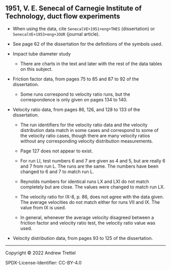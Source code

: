 ## 1951, V. E. Senecal of Carnegie Institute of Technology, duct flow experiments

- When using the data, cite `SenecalVE+1951+eng+THES` (dissertation) or
  `SenecalVE+1953+eng+JOUR` (journal article).

- See page 62 of the dissertation for the definitions of the symbols used.

- Impact tube diameter study

    - There are charts in the text and later with the rest of the data tables
      on this subject.

- Friction factor data, from pages 75 to 85 and 87 to 92 of the dissertation.

    - Some runs correspond to velocity ratio runs, but the correspondence is
      only given on pages 134 to 140.

- Velocity ratio data, from pages 86, 126, and 128 to 133 of the dissertation.

    - The run identifiers for the velocity ratio data and the velocity
      distribution data match in some cases and correspond to some of the
      velocity ratio cases, though there are many velocity ratios without any
      corresponding velocity distribution measurements.

    - Page 127 does not appear to exist.

    - For run LI, test numbers 6 and 7 are given as 4 and 5, but are really 6
      and 7 from run L.  The runs are the same.  The numbers have been changed
      to 6 and 7 to match run L.

    - Reynolds numbers for identical runs LX and LXI do not match completely
      but are close.  The values were changed to match run LX.

    - The velocity ratio for IX-8, p. 86, does not agree with the data given.
      The average velocities do not match either for runs VII and IX.  The
      value from IX is used.

    - In general, whenever the average velocity disagreed between a
      friction factor and velocity ratio test, the velocity ratio value was
      used.

- Velocity distribution data, from pages 93 to 125 of the dissertation.

-------------------------------------------------------------------------------

Copyright © 2022 Andrew Trettel

SPDX-License-Identifier: CC-BY-4.0

